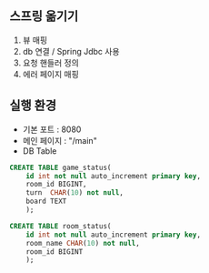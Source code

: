 ## 스프링 옮기기
1. 뷰 매핑
2. db 연결 / Spring Jdbc 사용
3. 요청 핸들러 정의
4. 에러 페이지 매핑

## 실행 환경
- 기본 포트 : 8080
- 메인 페이지 : "/main"
- DB Table
```SQL
CREATE TABLE game_status(
    id int not null auto_increment primary key,
    room_id BIGINT,
    turn  CHAR(10) not null,
    board TEXT
    );
```
```SQL
CREATE TABLE room_status(
    id int not null auto_increment primary key,
    room_name CHAR(10) not null,
    room_id BIGINT
    );
```